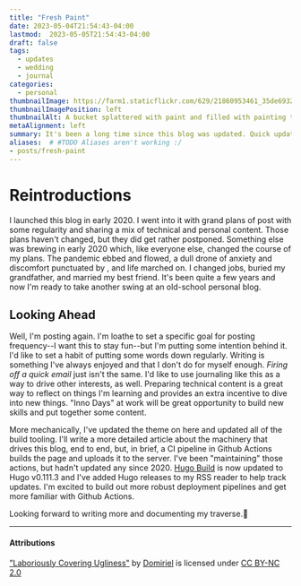 ```yaml
---
title: "Fresh Paint"
date: 2023-05-04T21:54:43-04:00
lastmod:  2023-05-05T21:54:43-04:00
draft: false
tags:
  - updates
  - wedding
  - journal
categories:
  - personal
thumbnailImage: https://farm1.staticflickr.com/629/21860953461_35de6932ce_b.jpg
thumbnailImagePosition: left
thumbnailAlt: A bucket splattered with paint and filled with painting tools.
metaAlignment: left
summary: It's been a long time since this blog was updated. Quick updates and plans for the future!
aliases:  # #TODO Aliases aren't working :/
- posts/fresh-paint
---
```


# Reintroductions

I launched this blog in early 2020. I went into it with grand plans of post with some regularity and sharing a mix of technical and personal content. Those plans haven't changed, but they did get rather postponed. Something else was brewing in early 2020 which, like everyone else, changed the course of my plans. The pandemic ebbed and flowed, a dull drone of anxiety and discomfort punctuated by , and life marched on. I changed jobs, buried my grandfather, and married my best friend. It's been quite a few years and now I'm ready to take another swing at an old-school personal blog.

## Looking Ahead
Well, I'm posting again. I'm loathe to set a specific goal for posting frequency--I want this to stay fun--but I'm putting some intention behind it. I'd like to set a habit of putting some words down regularly. Writing is something I've always enjoyed and that I don't do for myself enough. _Firing off a quick email_ just isn't the same. I'd like to use journaling like this as a way to drive other interests, as well. Preparing technical content is a great way to reflect on things I'm learning and provides an extra incentive to dive into new things. "Inno Days" at work will be great opportunity to build new skills and put together some content.

More mechanically, I've updated the theme on here and updated all of the build tooling. I'll write a more detailed article about the machinery that drives this blog, end to end, but, in brief, a CI pipeline in Github Actions builds the page and uploads it to the server. I've been "maintaining" those actions, but hadn't updated any since 2020. [Hugo Build](https://github.com/blbecker/hugo-build) is now updated to Hugo v0.111.3 and I've added Hugo releases to my RSS reader to help track updates. I'm excited to build out more robust deployment pipelines and get more familiar with Github Actions.

Looking forward to writing more and documenting my traverse.:rocket:

---

#### Attributions
["Laboriously Covering Ugliness"](https://www.flickr.com/photos/domiriel/4320444542/) by [Domiriel](https://www.flickr.com/photos/domiriel/) is licensed under [CC BY-NC 2.0](https://creativecommons.org/licenses/by-nc/2.0/)
